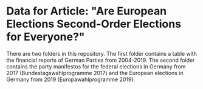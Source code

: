# Data for Article: "Are European Elections Second-Order Elections for Everyone?"

There are two folders in this repository. The first folder contains a table with the financial reports of German Parties from 2004-2019. The second folder contains the party manifestos for the federal elections in Germany from 2017 (Bundestagswahlprogramme 2017) and the European elections in Germany from 2019 (Europawahlprogramme 2019).
